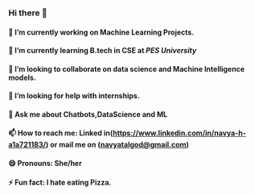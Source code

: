 ### Hi there 👋
#### 🔭 I’m currently working on Machine Learning Projects.
#### 🌱 I’m currently learning B.tech in CSE at ***PES University***
#### 👯 I’m looking to collaborate on data science and Machine Intelligence models.
#### 🤔 I’m looking for help with internships.
#### 💬 Ask me about Chatbots,DataScience and ML
#### 📫 How to reach me: Linked in(https://www.linkedin.com/in/navya-h-a1a721183/) or mail me on (navyatalgod@gmail.com)
#### 😄 Pronouns: She/her
#### ⚡ Fun fact: I hate eating Pizza.

